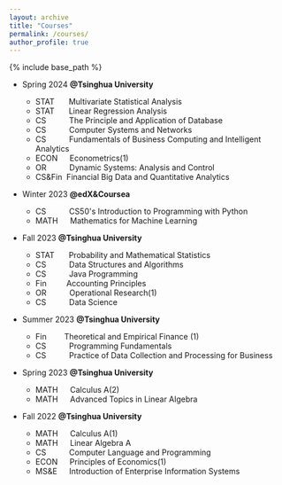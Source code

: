 ```yaml
---
layout: archive
title: "Courses"
permalink: /courses/
author_profile: true
---
```


{% include base_path %}



* Spring 2024 **@Tsinghua University**
   * STAT    &nbsp;&emsp; Multivariate Statistical Analysis
   * STAT    &nbsp;&emsp; Linear Regression Analysis
   * CS&nbsp;&nbsp;&nbsp;&nbsp;&nbsp;&nbsp;&emsp; The Principle and Application of Database
   * CS&nbsp;&nbsp;&nbsp;&nbsp;&nbsp;&nbsp;&emsp; Computer Systems and Networks
   * CS&nbsp;&nbsp;&nbsp;&nbsp;&nbsp;&nbsp;&emsp; Fundamentals of Business Computing and Intelligent Analytics
   * ECON    &emsp; Econometrics(1)
   * OR&nbsp;&nbsp;&nbsp;&nbsp;&nbsp;&nbsp;&emsp; Dynamic Systems: Analysis and Control
   * CS&Fin   &nbsp;Financial Big Data and Quantitative Analytics

* Winter 2023 **@edX&Coursea**
  * CS&nbsp;&nbsp;&nbsp;&nbsp;&nbsp;&nbsp;&emsp; CS50's Introduction to Programming with Python
  * MATH    &emsp; Mathematics for Machine Learning

* Fall 2023 **@Tsinghua University**
  * STAT    &nbsp;&emsp; Probability and Mathematical Statistics
  * CS&nbsp;&nbsp;&nbsp;&nbsp;&nbsp;&nbsp;&emsp; Data Structures and Algorithms
  * CS&nbsp;&nbsp;&nbsp;&nbsp;&nbsp;&nbsp;&emsp; Java Programming
  * Fin&emsp;&emsp;&nbsp; Accounting Principles
  * OR&nbsp;&nbsp;&nbsp;&nbsp;&nbsp;&nbsp;&emsp; Operational Research(1)
  * CS&nbsp;&nbsp;&nbsp;&nbsp;&nbsp;&nbsp;&emsp; Data Science

* Summer 2023 **@Tsinghua University**
  * Fin&emsp;&emsp; Theoretical and Empirical Finance (1)
  * CS&nbsp;&nbsp;&nbsp;&nbsp;&nbsp;&nbsp;&emsp; Programming Fundamentals
  * CS&nbsp;&nbsp;&nbsp;&nbsp;&nbsp;&nbsp;&emsp; Practice of Data Collection and Processing for Business
    
* Spring 2023 **@Tsinghua University**
  * MATH    &emsp; Calculus A(2)
  * MATH    &emsp; Advanced Topics in Linear Algebra

* Fall 2022 **@Tsinghua University**
  * MATH    &emsp; Calculus A(1)
  * MATH    &emsp; Linear Algebra A
  * CS&nbsp;&nbsp;&nbsp;&nbsp;&nbsp;&nbsp;&emsp; Computer Language and Programming
  * ECON    &emsp; Principles of Economics(1)
  * MS&E    &emsp; Introduction of Enterprise Information Systems
